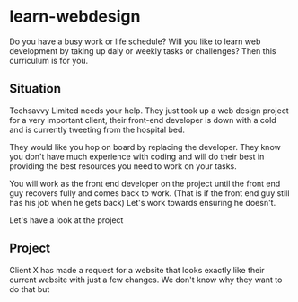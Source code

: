 # learn-webdesign
Do you have a busy work or life schedule? Will you like to learn web development by taking up daiy or weekly tasks or challenges? Then this curriculum is for you.



## Situation
Techsavvy Limited needs your help. They just took up a web design project for a very important client, their front-end developer is down with a cold and is currently tweeting from the hospital bed.

They would like you hop on board by replacing the developer. They know you don't have much experience with coding and will do their best in providing the best resources you need to work on your tasks. 

You will work as the front end developer on the project until the front end guy recovers fully and comes back to work. (That is if the front end guy still has his job when he gets back) Let's work towards ensuring he doesn't.

Let's have a look at the project



## Project
Client X has made a request for a website that looks exactly like their current website with just a few changes. We don't know why they want to do that but 
